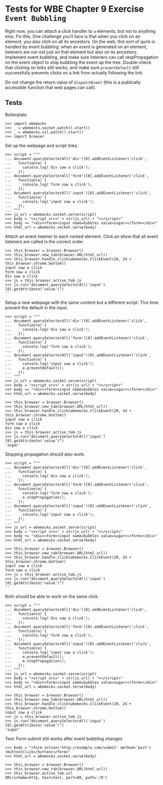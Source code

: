 Tests for WBE Chapter 9 Exercise `Event Bubbling`
============================================

Right now, you can attach a click handler to `a` elements, but not to
anything else. Fix this. One challenge you’ll face is that when you
click on an element, you also click on all its ancestors. On the web,
this sort of quirk is handled by event bubbling: when an event is
generated on an element, listeners are run not just on that element
but also on its ancestors. Implement event bubbling, and make sure
listeners can call stopPropagation on the event object to stop
bubbling the event up the tree. Double-check that clicking on links
still works, and make sure `preventDefault` still successfully prevents
clicks on a link from actually following the link.

Do not change the return value of `dispatchEvent` (this is a
publically accessible function that web pages can call).

Tests
-----

Boilerplate.

    >>> import wbemocks
    >>> _ = wbemocks.socket.patch().start()
    >>> _ = wbemocks.ssl.patch().start()
    >>> import browser

Set up the webpage and script links.

    >>> script = """
    ... document.querySelectorAll('div')[0].addEventListener('click',
    ...   function(e) {
    ...     console.log('div saw a click');
    ...   });
    ... document.querySelectorAll('form')[0].addEventListener('click',
    ...   function(e) {
    ...     console.log('form saw a click');
    ...   });
    ... document.querySelectorAll('input')[0].addEventListener('click',
    ...   function(e) {
    ...     console.log('input saw a click');
    ...   });
    ... """
    >>> js_url = wbemocks.socket.serve(script)
    >>> body = "<script src=" + str(js_url) + "></script>"
    >>> body += "<div><form><input name=bubbles value=sugar></form></div>"
    >>> html_url = wbemocks.socket.serve(body)

Attach an event listener to each nested element.
Click an show that all event listeners are called in the correct order.

    >>> this_browser = browser.Browser()
    >>> this_browser.new_tab(browser.URL(html_url))
    >>> this_browser.handle_click(wbemocks.ClickEvent(20, 24 + this_browser.chrome.bottom))
    input saw a click
    form saw a click
    div saw a click
    >>> js = this_browser.active_tab.js
    >>> js.run("document.querySelectorAll('input')[0].getAttribute('value')")
    ''

Setup a new webpage with the same content but a different script.
This time prevent the default in the input.

    >>> script = """
    ... document.querySelectorAll('div')[0].addEventListener('click',
    ...   function(e) {
    ...     console.log('div saw a click');
    ...   });
    ... document.querySelectorAll('form')[0].addEventListener('click',
    ...   function(e) {
    ...     console.log('form saw a click');
    ...   });
    ... document.querySelectorAll('input')[0].addEventListener('click',
    ...   function(e) {
    ...     console.log('input saw a click');
    ...     e.preventDefault();
    ...   });
    ... """
    >>> js_url = wbemocks.socket.serve(script)
    >>> body = "<script src=" + str(js_url) + "></script>"
    >>> body += "<div><form><input name=bubbles value=sugar></form></div>"
    >>> html_url = wbemocks.socket.serve(body)

    >>> this_browser = browser.Browser()
    >>> this_browser.new_tab(browser.URL(html_url))
    >>> this_browser.handle_click(wbemocks.ClickEvent(20, 24 + this_browser.chrome.bottom))
    input saw a click
    form saw a click
    div saw a click
    >>> js = this_browser.active_tab.js
    >>> js.run("document.querySelectorAll('input')[0].getAttribute('value')")
    'sugar'

Stopping propagation should also work.

    >>> script = """
    ... document.querySelectorAll('div')[0].addEventListener('click',
    ...   function(e) {
    ...     console.log('div saw a click');
    ...   });
    ... document.querySelectorAll('form')[0].addEventListener('click',
    ...   function(e) {
    ...     console.log('form saw a click');
    ...     e.stopPropagation();
    ...   });
    ... document.querySelectorAll('input')[0].addEventListener('click',
    ...   function(e) {
    ...     console.log('input saw a click');
    ...   });
    ... """
    >>> js_url = wbemocks.socket.serve(script)
    >>> body = "<script src=" + str(js_url) + "></script>"
    >>> body += "<div><form><input name=bubbles value=sugar></form></div>"
    >>> html_url = wbemocks.socket.serve(body)

    >>> this_browser = browser.Browser()
    >>> this_browser.new_tab(browser.URL(html_url))
    >>> this_browser.handle_click(wbemocks.ClickEvent(20, 24 + this_browser.chrome.bottom))
    input saw a click
    form saw a click
    >>> js = this_browser.active_tab.js
    >>> js.run("document.querySelectorAll('input')[0].getAttribute('value')")
    ''

Both should be able to work on the same click.

    >>> script = """
    ... document.querySelectorAll('div')[0].addEventListener('click',
    ...   function(e) {
    ...     console.log('div saw a click');
    ...   });
    ... document.querySelectorAll('form')[0].addEventListener('click',
    ...   function(e) {
    ...     console.log('form saw a click');
    ...   });
    ... document.querySelectorAll('input')[0].addEventListener('click',
    ...   function(e) {
    ...     console.log('input saw a click');
    ...     e.preventDefault();
    ...     e.stopPropagation();
    ...   });
    ... """
    >>> js_url = wbemocks.socket.serve(script)
    >>> body = "<script src=" + str(js_url) + "></script>"
    >>> body += "<div><form><input name=bubbles value=sugar></form></div>"
    >>> html_url = wbemocks.socket.serve(body)

    >>> this_browser = browser.Browser()
    >>> this_browser.new_tab(browser.URL(html_url))
    >>> this_browser.handle_click(wbemocks.ClickEvent(20, 24 + this_browser.chrome.bottom))
    input saw a click
    >>> js = this_browser.active_tab.js
    >>> js.run("document.querySelectorAll('input')[0].getAttribute('value')")
    'sugar'






Test: Form submit still works after event bubbling changes

    >>> body = "<form action='http://example.com/submit' method='post'><button>Click</button></form>"
    >>> html_url = wbemocks.socket.serve(body)

    >>> this_browser = browser.Browser()
    >>> this_browser.new_tab(browser.URL(html_url))
    >>> this_browser.active_tab.url
    URL(scheme=http, host=test, port=80, path='/8')
